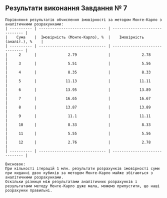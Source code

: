## Результати виконання Завдання № 7

    Порівняння результатів обчислення імовірності за методом Монте-Карло з аналітичними розрахунками:
    | ---------- | ------------------------------ | ------------------------------ |
    |    Сума    |  Імовірність (Монте-Карло), %  |    Імовірність (аналіт.), %    |
    | ---------- | ------------------------------ | ------------------------------ |
    |     2      |              2.79              |              2.78              |
    |     3      |              5.51              |              5.56              |
    |     4      |              8.35              |              8.33              |
    |     5      |             11.13              |             11.11              |
    |     6      |             13.95              |             13.89              |
    |     7      |             16.65              |             16.67              |
    |     8      |             13.87              |             13.89              |
    |     9      |              11.1              |             11.11              |
    |     10     |              8.33              |              8.33              |
    |     11     |              5.55              |              5.56              |
    |     12     |              2.76              |              2.78              |
    | ---------- | ------------------------------ | ------------------------------ |

    Висновок:
    При кількості ітерацій 1 млн. результати розрахунків імовірності суми при киданні двох кубиків за методом Монте-Карло майже збігаються з аналітичними розрахунками.
    Оскільки різниця між результатами аналітичних розрахунків і результатами методу Монте-Карло дуже мала, можемо припустити, що наші розрахунки правильні.
